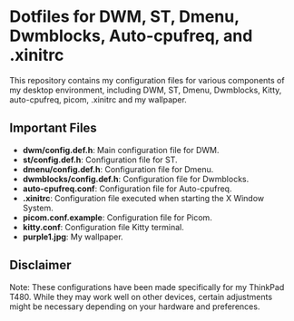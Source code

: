 # Dotfiles for DWM, ST, Dmenu, Dwmblocks, Auto-cpufreq, and .xinitrc

This repository contains my configuration files for various components of my desktop environment, including DWM, ST, Dmenu, Dwmblocks, Kitty, auto-cpufreq, picom, .xinitrc and my wallpaper.

## Important Files

- **dwm/config.def.h**: Main configuration file for DWM.
- **st/config.def.h**: Configuration file for ST.
- **dmenu/config.def.h**: Configuration file for Dmenu.
- **dwmblocks/config.def.h**: Configuration file for Dwmblocks.
- **auto-cpufreq.conf**: Configuration file for Auto-cpufreq.
- **.xinitrc**: Configuration file executed when starting the X Window System.
- **picom.conf.example**: Configuration file for Picom.
- **kitty.conf**: Configuration file Kitty terminal.
- **purple1.jpg**: My wallpaper.

## Disclaimer

Note: These configurations have been made specifically for my ThinkPad T480.
While they may work well on other devices, certain adjustments might be necessary depending on your hardware and preferences.
